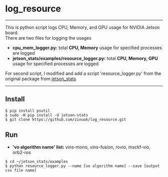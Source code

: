 # log_resource

***
This is python script logs CPU, Memory, and GPU usage for NVIDIA Jetson board. <br>
There are two files for logging the usages
+ **cpu_mem_logger.py:** total **CPU, Memory** usage for specified processes are logged
+ **jetson_stats/examples/resource_logger.py:** total **CPU, Memory, GPU** usage for specified processes are logged 

For second script, I modified and add a script 'resource_logger.py' from the original package from [jetson_stats](https://github.com/rbonghi/jetson_stats)
***

## Install
```
$ pip install psutil
$ sudo -H pip install -U jetson-stats
$ git clone https://github.com/zinuok/log_resource.git
```

## Run
+ **'vo algorithm name' list:** vins-mono, vins-fusion, rovio, msckf-vio, orb2-ros
```
$ cd ~/jetson_stats/examples
$ python resource_logger.py --name [vo algorithm name] --save [output csv file name]
```

